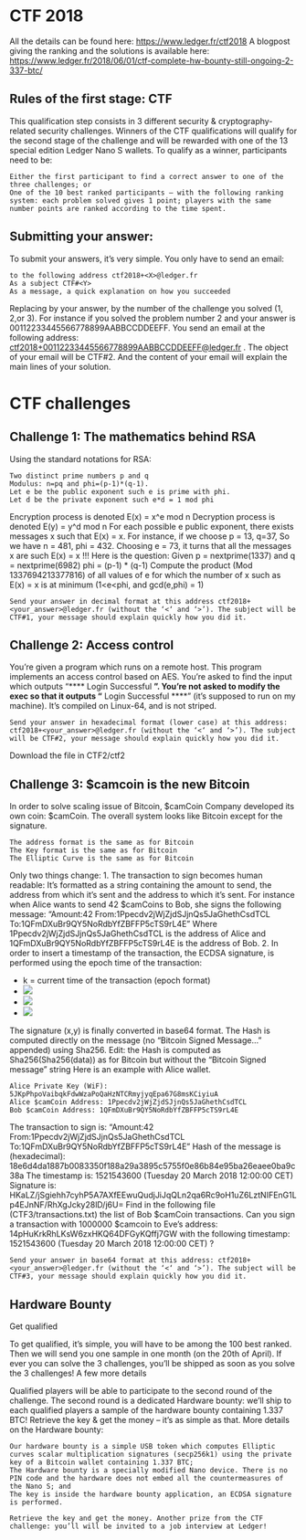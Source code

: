 # CTF 2018

All the details can be found here: https://www.ledger.fr/ctf2018
A blogpost giving the ranking and the solutions is available here: https://www.ledger.fr/2018/06/01/ctf-complete-hw-bounty-still-ongoing-2-337-btc/

## Rules of the first stage: CTF

This qualification step consists in 3 different security & cryptography-related security challenges. Winners of the CTF qualifications will qualify for the second stage of the challenge and will be rewarded with one of the 13 special edition Ledger Nano S wallets. To qualify as a winner, participants need to be:

    Either the first participant to find a correct answer to one of the three challenges; or
    One of the 10 best ranked participants – with the following ranking system: each problem solved gives 1 point; players with the same number points are ranked according to the time spent.

## Submitting your answer:

To submit your answers, it’s very simple. You only have to send an email:

    to the following address ctf2018+<X>@ledger.fr
    As a subject CTF#<Y>
    As a message, a quick explanation on how you succeeded

Replacing <X> by your answer, <Y> by the number of the challenge you solved (1, 2,or 3). For instance if you solved the problem number 2 and your answer is 00112233445566778899AABBCCDDEEFF. You send an email at the following address: ctf2018+00112233445566778899AABBCCDDEEFF@ledger.fr . The object of your email will be CTF#2. And the content of your email will explain the main lines of your solution.  

# CTF challenges

## Challenge 1: The mathematics behind RSA

Using the standard notations for RSA:

    Two distinct prime numbers p and q
    Modulus: n=pq and phi=(p-1)*(q-1).
    Let e be the public exponent such e is prime with phi.
    Let d be the private exponent such e*d = 1 mod phi

Encryption process is denoted E(x) = x^e mod n Decryption process is denoted E(y) = y^d mod n For each possible e public exponent, there exists messages x such that E(x) = x. For instance, if we choose p = 13, q=37, So we have n = 481, phi = 432. Choosing e = 73, it turns that all the messages x are such E(x) = x !!! Here is the question: Given p = nextprime(1337) and q = nextprime(6982) phi = (p-1) * (q-1) Compute the product (Mod 1337694213377816) of all values of e for which the number of x such as E(x) = x is at minimum (1<e<phi, and gcd(e,phi) = 1)

    Send your answer in decimal format at this address ctf2018+<your_answer>@ledger.fr (without the ‘<‘ and ‘>’). The subject will be CTF#1, your message should explain quickly how you did it.

## Challenge 2: Access control

You’re given a program which runs on a remote host. This program implements an access control based on AES. You’re asked to find the input which outputs “**** Login Successful ****”. You’re not asked to modify the exec so that it outputs  “**** Login Successful ****” (it’s supposed to run on my machine). It’s compiled on Linux-64, and is not striped.

    Send your answer in hexadecimal format (lower case) at this address: ctf2018+<your_answer>@ledger.fr (without the ‘<‘ and ‘>’). The subject will be CTF#2, your message should explain quickly how you did it.

Download the file in CTF2/ctf2

## Challenge 3: $camcoin is the new Bitcoin

In order to solve scaling issue of Bitcoin, $camCoin Company developed its own coin: $camCoin. The overall system looks like Bitcoin except for the signature.

    The address format is the same as for Bitcoin
    The Key format is the same as for Bitcoin
    The Elliptic Curve is the same as for Bitcoin

Only two things change: 1. The transaction to sign becomes human readable: It’s formatted as a string containing the amount to send, the address from which it’s sent and the address to which it’s sent. For instance when Alice wants to send 42 $camCoins to Bob, she signs the following message: “Amount:42 From:1Ppecdv2jWjZjdSJjnQs5JaGhethCsdTCL To:1QFmDXuBr9QY5NoRdbYfZBFFP5cTS9rL4E” Where 1Ppecdv2jWjZjdSJjnQs5JaGhethCsdTCL is the address of Alice and 1QFmDXuBr9QY5NoRdbYfZBFFP5cTS9rL4E is the address of Bob. 2. In order to insert a timestamp of the transaction, the ECDSA signature, is performed using the epoch time of the transaction:

   - k = current time of the transaction (epoch format)
   - <img src="https://wikimedia.org/api/rest_v1/media/math/render/svg/8e8302ad7a7916822b31509aded42dff041b5721" /> 
   - <img src="https://wikimedia.org/api/rest_v1/media/math/render/svg/24c35e22bc28f8e065b39a036d64334d21c7f5bc" /> 
   - <img src="https://wikimedia.org/api/rest_v1/media/math/render/svg/6647e2aeaaf615d1bb2109091fcb5096f5f89e8b" /> 

The signature (x,y) is finally converted in base64 format. The Hash is computed directly on the message (no “Bitcoin Signed Message…” appended) using Sha256. Edit: the Hash is computed as Sha256(Sha256(data)) as for Bitcoin but without the “Bitcoin Signed message” string Here is an example with Alice wallet.

    Alice Private Key (WiF): 5JKpPhpoVaibqkFdwWzaPoQaHzNTCRmyjyqEpa67G8msKCiyiuA
    Alice $camCoin Address: 1Ppecdv2jWjZjdSJjnQs5JaGhethCsdTCL
    Bob $camCoin Address: 1QFmDXuBr9QY5NoRdbYfZBFFP5cTS9rL4E

The transaction to sign is: “Amount:42 From:1Ppecdv2jWjZjdSJjnQs5JaGhethCsdTCL To:1QFmDXuBr9QY5NoRdbYfZBFFP5cTS9rL4E” Hash of the message is (hexadecimal): 18e6d4da1887b0083350f188a29a3895c5755f0e86b84e95ba26eaee0ba9c38a The timestamp is: 1521543600 (Tuesday 20 March 2018 12:00:00 CET) Signature is: HKaLZ/jSgiehh7cyhP5A7AXfEEwuQudjJiJqQLn2qa6Rc9oH1uZ6LztNIFEnG1Lp4EJnNF/RhXgJcky28lD/j6U= Find in the following file (CTF3/transactions.txt) the list of Bob $camCoin transactions. Can you sign a transaction with 1000000 $camcoin to Eve’s address: 14pHuKrkRhLKsW6zxHKQ64DFGyKQffj7GW with the following timestamp: 1521543600 (Tuesday 20 March 2018 12:00:00 CET) ?

    Send your answer in base64 format at this address: ctf2018+<your_answer>@ledger.fr (without the ‘<‘ and ‘>’). The subject will be CTF#3, your message should explain quickly how you did it.

## Hardware Bounty
Get qualified

To get qualified, it’s simple, you will have to be among the 100 best ranked. Then we will send you one sample in one month (on the 20th of April). If ever you can solve the 3 challenges, you’ll be shipped as soon as you solve the 3 challenges!
A few more details

Qualified players will be able to participate to the second round of the challenge. The second round is a dedicated Hardware bounty: we’ll ship to each qualified players a sample of the hardware bounty containing 1.337 BTC! Retrieve the key & get the money – it’s as simple as that. More details on the Hardware bounty:

    Our hardware bounty is a simple USB token which computes Elliptic curves scalar multiplication signatures (secp256k1) using the private key of a Bitcoin wallet containing 1.337 BTC;
    The Hardware bounty is a specially modified Nano device. There is no PIN code and the hardware does not embed all the countermeasures of the Nano S; and
    The key is inside the hardware bounty application, an ECDSA signature is performed.

    Retrieve the key and get the money. Another prize from the CTF challenge: you’ll will be invited to a job interview at Ledger!
